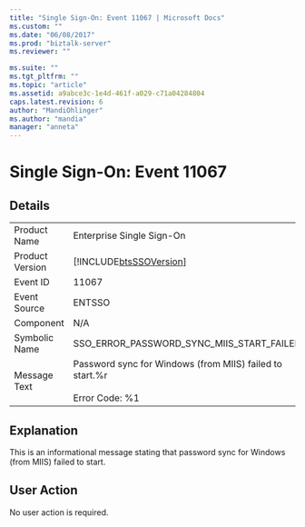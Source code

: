 ```yaml
---
title: "Single Sign-On: Event 11067 | Microsoft Docs"
ms.custom: ""
ms.date: "06/08/2017"
ms.prod: "biztalk-server"
ms.reviewer: ""

ms.suite: ""
ms.tgt_pltfrm: ""
ms.topic: "article"
ms.assetid: a9abce3c-1e4d-461f-a029-c71a04284804
caps.latest.revision: 6
author: "MandiOhlinger"
ms.author: "mandia"
manager: "anneta"
---
```

# Single Sign-On: Event 11067
## Details  
  
|                 |                                                                                     |
|-----------------|-------------------------------------------------------------------------------------|
|  Product Name   |                              Enterprise Single Sign-On                              |
| Product Version |             [!INCLUDE[btsSSOVersion](../includes/btsssoversion-md.md)]              |
|    Event ID     |                                        11067                                        |
|  Event Source   |                                       ENTSSO                                        |
|    Component    |                                         N/A                                         |
|  Symbolic Name  |                      SSO_ERROR_PASSWORD_SYNC_MIIS_START_FAILED                      |
|  Message Text   | Password sync for Windows (from MIIS) failed to start.%r<br /><br /> Error Code: %1 |
  
## Explanation  
 This is an informational message stating that password sync for Windows (from MIIS) failed to start.  
  
## User Action  
 No user action is required.